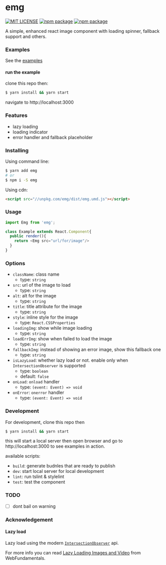 emg
===

[![MIT LICENSE](https://img.shields.io/github/license/wayou/emg.svg)](./LICENSE)
[![npm package](https://img.shields.io/npm/v/emg.svg)](https://www.npmjs.com/package/emg)
[![npm package](https://img.shields.io/npm/dt/emg.svg)](https://www.npmjs.com/package/emg)


A simple, enhanced react image component with loading spinner, fallback support and others.


### Examples

See the [examples](./examples)

#### run the example

clone this repo then:

```bash
$ yarn install && yarn start
```

navigate to http://localhost:3000

### Features

- lazy loading
- loading indicator
- error handler and fallback placeholder


### Installing

Using command line:

```bash
$ yarn add emg
# or
$ npm i -S emg
```

Using cdn:

```html
<script src="//unpkg.com/emg/dist/emg.umd.js"></script>
```


### Usage

```js
import Emg from 'emg';

class Example extends React.Component{
  public render(){
    return <Emg src="url/for/image"/>
  }
}
```


### Options

- `className`: class name
  - type: `string`
- `src`: url of the image to load 
  - type: `string`
- `alt`: alt for the image 
  - type: `string`
- `title`: title attribute for the image
  - type: `string`
- `style`: inline style for the image
  - type: `React.CSSProperties`
- `loadingImg`: show while image loading
  - type: `string`
- `loadErrImg`: show when failed to load the image
  - type: `string`
- `fallbackImg`: instead of showing an error image, show this fallback one
  - type: `string`
- `isLazyLoad`: whether lazy load or not. enable only when `IntersectionObserver` is supported
  - type: `boolean`
  - default: `false`
- `onLoad`: `onload` handler
  - type: `(event: Event) => void`
- `onError`: `onerror` handler
  - type: `(event: Event) => void`


### Development

For development, clone this repo then

```bash
$ yarn install && yarn start
```

this will start a local server then open browser and go to http://localhost:3000 to see examples in action.

available scripts:

- `build`: generate budnles that are ready to publish
- `dev`: start local server for local development
- `lint`: run tslint & stylelint
- `test`: test the component


### TODO

- [ ] dont bail on warning


### Acknowledgement

#### Lazy load

Lazy load using the modern [`IntersectionObserver`](https://developers.google.com/web/updates/2016/04/intersectionobserver) api.

For more info you can read [
Lazy Loading Images and Video](https://developers.google.com/web/fundamentals/performance/lazy-loading-guidance/images-and-video/#lazy_loading_images) from WebFundamentals.

